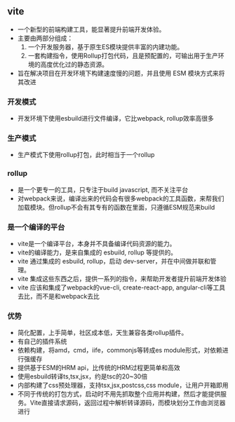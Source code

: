 ## vite
- 一个新型的前端构建工具，能显著提升前端开发体验。
- 主要由两部分组成：
  1. 一个开发服务器，基于原生ES模块提供丰富的内建功能。
  2. 一套构建指令，使用Rollup打包代码，且是预配置的，可输出用于生产环境的高度优化过的静态资源。
- 旨在解决项目在开发环境下构建速度慢的问题，并且使用 ESM 模块方式来将其改进

### 开发模式
- 开发环境下使用esbuild进行文件编译，它比webpack, rollup效率高很多

### 生产模式
- 生产模式下使用rollup打包，此时相当于一个rollup

### rollup
- 是一个更专一的工具，只专注于build javascript, 而不关注平台
- 对webpack来说，编译出来的代码会有很多webpack的工具函数，来帮我们加载模块。但rollup不会有其专有的函数在里面，只遵循ESM规范来build

### 是一个编译的平台
- vite是一个编译平台，本身并不具备编译代码资源的能力。
- vite的编译能力，是来自集成的 esbuild, rollup 等提供的。
- vite 通过集成的 esbuild, rollup，启动 dev-server，并在中间做并联和管理。
- vite 集成这些东西之后，提供一系列的指令，来帮助开发者提升前端开发体验
- vite 应该和集成了webpack的vue-cli, create-react-app, angular-cli等工具去比，而不是和webpack去比

### 优势
- 简化配置，上手简单，社区成本低，天生兼容各类rollup插件。
- 有自己的插件系统
- 依赖构建，将amd，cmd，iife，commonjs等转成es module形式，对依赖进行强缓存
- 提供基于ESM的HRM api，比传统的HRM过程更简单和高效
- 使用esbuild转译ts,tsx,jsx，约是tsc的20~30倍
- 内部构建了css预处理器，支持tsx,jsx,postcss,css module，让用户开箱即用
- 不同于传统的打包方式，启动时不用先抓取整个应用并构建，然后才能提供服务。Vite直接请求源码，返回过程中解析转译源码，而模块划分工作由浏览器进行